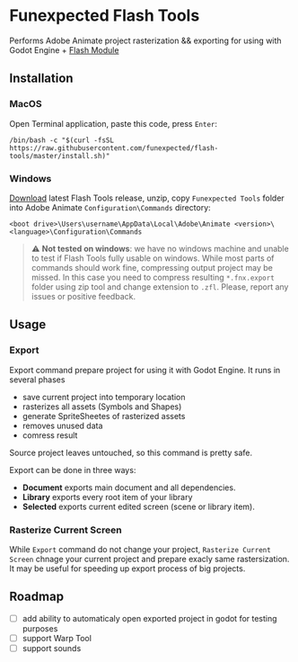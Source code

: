 # Funexpected Flash Tools

Performs Adobe Animate project rasterization && exporting for using with Godot Engine + [Flash Module](https://github.com/funexpected/godot-flash-module)

## Installation

### MacOS
Open Terminal application, paste this code, press `Enter`:
```
/bin/bash -c "$(curl -fsSL https://raw.githubusercontent.com/funexpected/flash-tools/master/install.sh)"
```
### Windows
[Download](https://github.com/funexpected/flash-tools/releases/latest/download/funexpected-tools.zip) latest Flash Tools release, unzip, copy `Funexpected Tools` folder into Adobe Animate `Configuration\Commands` directory:
```
<boot drive>\Users\username\AppData\Local\Adobe\Animate <version>\<language>\Configuration\Commands
```
> :warning: **Not tested on windows**: we have no windows machine and unable to test if Flash Tools fully usable on windows. While most parts of commands should work fine, compressing output project may be missed. In this case you need to compress resulting `*.fnx.export` folder using zip tool and change extension to `.zfl`. Please, report any issues or positive feedback.

## Usage

### Export
Export command prepare project for using it with Godot Engine. It runs in several phases
- save current project into temporary location
- rasterizes all assets (Symbols and Shapes)
- generate SpriteSheetes of rasterized assets
- removes unused data
- comress result

Source project leaves untouched, so this command is pretty safe.

Export can be done in three ways:
- **Document** exports main document and all dependencies.
- **Library** exports every root item of your library
- **Selected** exports current edited screen (scene or library item).

### Rasterize Current Screen
While `Export` command do not change your project, `Rasterize Current Screen` chnage your current project and prepare exacly same rastersization. It may be useful for speeding up export process of big projects.

## Roadmap

- [ ] add ability to automaticaly open exported project in godot for testing purposes
- [ ] support Warp Tool
- [ ] support sounds